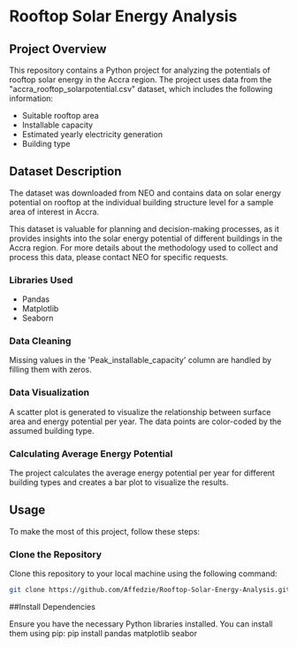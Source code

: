 # Rooftop Solar Energy Analysis

## Project Overview

This repository contains a Python project for analyzing the potentials of rooftop solar energy in the Accra region. The project uses data from the "accra_rooftop_solarpotential.csv" dataset, which includes the following information:

- Suitable rooftop area
- Installable capacity
- Estimated yearly electricity generation
- Building type

## Dataset Description

The dataset was downloaded from NEO and contains data on solar energy potential on rooftop at the individual building structure level for a sample area of interest in Accra. 

This dataset is valuable for planning and decision-making processes, as it provides insights into the solar energy potential of different buildings in the Accra region. For more details about the methodology used to collect and process this data, please contact NEO for specific requests.

### Libraries Used

- Pandas
- Matplotlib
- Seaborn

### Data Cleaning

Missing values in the 'Peak_installable_capacity' column are handled by filling them with zeros.

### Data Visualization

A scatter plot is generated to visualize the relationship between surface area and energy potential per year. The data points are color-coded by the assumed building type.

### Calculating Average Energy Potential

The project calculates the average energy potential per year for different building types and creates a bar plot to visualize the results.

## Usage

To make the most of this project, follow these steps:

### Clone the Repository

Clone this repository to your local machine using the following command:

```bash
git clone https://github.com/Affedzie/Rooftop-Solar-Energy-Analysis.git 

```
##Install Dependencies

Ensure you have the necessary Python libraries installed. You can install them using pip:
pip install pandas matplotlib seabor
